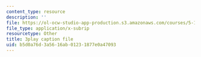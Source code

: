 ```yaml
---
content_type: resource
description: ''
file: https://ol-ocw-studio-app-production.s3.amazonaws.com/courses/5-111sc-principles-of-chemical-science-fall-2014/b5d0a76d3a5616ab01231877e0a47093_JBgbUI3pxV0.srt
file_type: application/x-subrip
resourcetype: Other
title: 3play caption file
uid: b5d0a76d-3a56-16ab-0123-1877e0a47093
---
```

